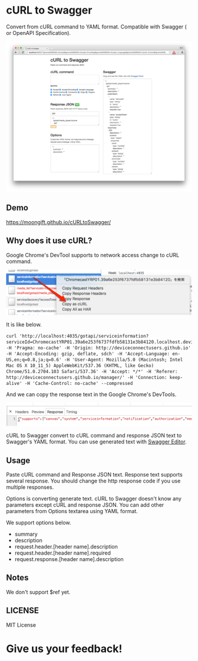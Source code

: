 # cURL to Swagger

Convert from cURL command to YAML format. Compatible with Swagger ( or OpenAPI Specification).

![](images/screenshot.png)

## Demo

https://moongift.github.io/cURLtoSwagger/

## Why does it use cURL?

Google Chrome's DevTool supports to network access change to cURL command.

![](images/devtools.png)

It is like below.

```
curl 'http://localhost:4035/gotapi/serviceinformation?serviceId=ChromecastYRP01.39a6e253f6737fdfb58131e3b84120.localhost.deviceconnect.org&accessToken=7e69fbc3c9348182a448b8dfc86fd5bdb693de1f91b8c12e097f5dc451f6ab76c59f2c5466e6e757' -H 'Pragma: no-cache' -H 'Origin: http://deviceconnectusers.github.io' -H 'Accept-Encoding: gzip, deflate, sdch' -H 'Accept-Language: en-US,en;q=0.8,ja;q=0.6' -H 'User-Agent: Mozilla/5.0 (Macintosh; Intel Mac OS X 10_11_5) AppleWebKit/537.36 (KHTML, like Gecko) Chrome/51.0.2704.103 Safari/537.36' -H 'Accept: */*' -H 'Referer: http://deviceconnectusers.github.io/manager/' -H 'Connection: keep-alive' -H 'Cache-Control: no-cache' --compressed
```

And we can copy the response text in the Google Chrome's DevTools.

![](images/response.png)

cURL to Swagger convert to cURL command and response JSON text to Swagger's YAML format. You can use generated text with [Swagger Editor](http://editor.swagger.io/#/).

## Usage

Paste cURL command and Response JSON text. Response text supports several response. You should change the http response code if you use multiple responses.

Options is converting generate text. cURL to Swagger doesn't know any parameters except cURL and response JSON. You can add other parameters from Options textarea using YAML format.

We support options below.

- summary
- description
- request.header.[header name].description
- request.header.[header name].required
- request.response.[header name].description

## Notes

We don't support $ref yet.

## LICENSE

MIT License

# Give us your feedback!

